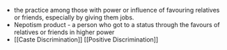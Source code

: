 - the practice among those with power or influence of favouring relatives or friends, especially by giving them jobs.
- Nepotism product - a person who got to a status through the favours of relatives or friends in higher power 
- [[Caste Discrimination]] [[Positive Discrimination]]

